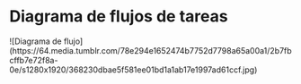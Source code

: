 # Diagrama de flujos de tareas

<!--
Subid vuestro diagrama de flujo de tareas en formato de imagen 
en esta misma carpeta y enlazadlo en este documento, así:

![Diagrama de flujo](DIAGRAMA-DE-FLUJO.png)
-->![Diagrama de flujo](https://64.media.tumblr.com/78e294e1652474b7752d7798a65a00a1/2b7fbcffb7e72f8a-0e/s1280x1920/368230dbae5f581ee01bd1a1ab17e1997ad61ccf.jpg)

